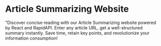 # Article Summarizing Website
"Discover concise reading with our Article Summarizing website powered by React and RapidAPI. Enter any article URL, get a well-structured summary instantly. Save time, retain key points, and revolutionize your information consumption!
